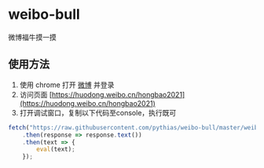 # weibo-bull
微博福牛摸一摸

## 使用方法

1. 使用 chrome 打开 [微博](https://weibo.com) 并登录
2. 访问页面 [https://huodong.weibo.cn/hongbao2021](https://huodong.weibo.cn/hongbao2021)
2. 打开调试窗口，复制以下代码至console，执行既可

```js
fetch("https://raw.githubusercontent.com/pythias/weibo-bull/master/weibo-bull.js")
    .then(response => response.text())
    .then(text => {
        eval(text);
    });
```
